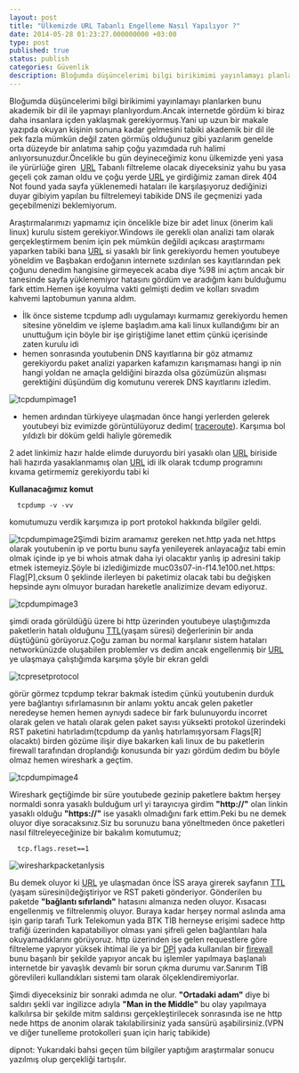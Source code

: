 ```yaml
---
layout: post
title: "Ülkemizde URL Tabanlı Engelleme Nasıl Yapılıyor ?"
date: 2014-05-28 01:23:27.000000000 +03:00
type: post
published: true
status: publish
categories: Güvenlik
description: Bloğumda düşüncelerimi bilgi birikimimi yayınlamayı planlarken bunu akademik bir url ile yapmayı planlıyordum.Ancak internetde gördüm ki biraz
---
```


Bloğumda düşüncelerimi bilgi birikimimi yayınlamayı planlarken bunu akademik bir dil ile yapmayı planlıyordum.Ancak internetde gördüm ki biraz daha insanlara içden yaklaşmak gerekiyormuş.Yani up uzun bir makale yazıpda okuyan kişinin sonuna kadar gelmesini tabiki akademik bir dil ile pek fazla mümkün değil zaten görmüş olduğunuz gibi yazılarım genelde orta düzeyde bir anlatıma sahip çoğu yazımdada ruh halimi anlıyorsunuzdur.Öncelikle bu gün deyineceğimiz konu ülkemizde yeni yasa ile yürürlüğe giren&nbsp; [URL](http://en.wikipedia.org/wiki/Uniform_resource_locator) Tabanlı filtreleme olacak diyeceksiniz yahu bu yasa geçeli çok zaman oldu ve çoğu yerde [URL](http://en.wikipedia.org/wiki/Uniform_resource_locator) ye girdiğimiz zaman direk 404 Not found yada sayfa yüklenemedi hataları ile karşılaşıyoruz dediğinizi duyar gibiyim yapılan bu filtrelemeyi tabikide DNS ile geçmenizi yada geçebilmenizi beklemiyorum.

Araştırmalarımızı yapmamız için öncelikle bize bir adet linux (önerim kali linux) kurulu sistem gerekiyor.Windows ile gerekli olan analizi tam olarak gerçekleştirmem benim için pek mümkün değildi açıkcası araştırmamı yaparken tabiki bana [URL](http://en.wikipedia.org/wiki/Uniform_resource_locator) si yasaklı bir link gerekiyordu hemen youtubeye yöneldim ve Başbakan erdoğanın internete sızdırılan ses kayıtlarından pek çoğunu denedim hangisine girmeyecek acaba diye %98 ini açtım ancak bir tanesinde sayfa yüklenemiyor hatasını gördüm ve aradığım kanı bulduğumu fark ettim.Hemen işe koyulma vakti gelmişti dedim ve kolları sıvadım kahvemi laptobumun yanına aldım.

- İlk önce sisteme tcpdump adlı uygulamayı kurmamız gerekiyordu hemen sitesine yöneldim ve işleme başladım.ama kali linux kullandığımı bir an unuttuğum için böyle bir işe giriştiğime lanet ettim çünkü içerisinde zaten kurulu idi
- hemen sonrasında youtubenin DNS kayıtlarına bir göz atmamız gerekiyordu paket analizi yaparken kafamızın karışmaması hangi ip nin hangi yoldan ne amaçla geldiğini birazda olsa gözümüzün alışması gerektiğini düşündüm dig komutunu vererek DNS kayıtlarını izledim.

![tcpdumpimage1](/assets/tcpdumpimage1-e1401206842151-638x576.png)

- hemen ardından türkiyeye ulaşmadan önce hangi yerlerden gelerek youtubeyi biz evimizde görüntülüyoruz dedim( [traceroute](http://en.wikipedia.org/wiki/Traceroute)). Karşımıa bol yıldızlı bir döküm geldi haliyle göremedik

2 adet linkimiz hazır halde elimde duruyordu biri yasaklı olan [URL](http://en.wikipedia.org/wiki/Uniform_resource_locator) biriside hali hazırda yasaklanmamış olan [URL](http://en.wikipedia.org/wiki/Uniform_resource_locator) idi ilk olarak tcdump programını kıvama getirmemiz gerekiyordu tabi ki

**Kullanacağımız komut**

      tcpdump -v -vv

komutumuzu verdik karşımıza ip port protokol hakkında bilgiler geldi.

![tcpdumpimage2](/assets/tcpdumpimage2.png)Şimdi bizim aramamız gereken net.http yada net.https olarak youtubenin ip ve portu bunu sayfa yenileyerek anlayacağız tabi emin olmak içinde ip ye bi whois atmak daha iyi olacaktır yanlış ip adresini takip etmek istemeyiz.Şöyle bi izlediğimizde muc03s07-in-f14.1e100.net.https: Flag[P],cksum 0 şeklinde ilerleyen bi paketimiz olacak tabi bu değişken hepsinde aynı olmuyor buradan hareketle analizimize devam ediyoruz.

![tcpdumpimage3](/assets/tcpdumpimage3.png)

şimdi orada görüldüğü üzere bi http üzerinden youtubeye ulaştığımızda paketlerin hatalı olduğunu [TTL](http://en.wikipedia.org/wiki/Time_to_live)(yaşam süresi) değerlerinin bir anda düştüğünü görüyoruz.Çoğu zaman bu normal karşılanır sistem hataları networkünüzde oluşabilen problemler vs dedim ancak engellenmiş bir [URL](http://en.wikipedia.org/wiki/Uniform_resource_locator) ye ulaşmaya çalıştığımda karşıma şöyle bir ekran geldi

![tcpresetprotocol](/assets/tcpresetprotocol.png)

görür görmez tcpdump tekrar bakmak istedim çünkü youtubenin durduk yere bağlantıyı sıfırlamasının bir anlamı yoktu ancak gelen paketler neredeyse hemen hemen aynıydı sadece bir fark bulunuyordu incorret olarak gelen ve hatalı olarak gelen paket sayısı yüksekti protokol üzerindeki RST paketini hatırladım(tcpdump da yanlış hatırlamışyorsam Flags[R] olacaktı) birden gözüme ilişir diye bakarken kali linux de bu paketlerin firewall tarafından droplandığı konusunda bir yazı gördüm dedim bu böyle olmaz hemen wireshark a geçtim.

![tcpdumpimage4](/assets/tcpdumpimage4.png)

Wireshark geçtiğimde bir süre youtubede gezinip paketlere baktım herşey normaldi sonra yasaklı bulduğum url yi tarayıcıya girdim **"http://"** olan linkin yasaklı olduğu **"https://"** ise yasaklı olmadığını fark ettim.Peki bu ne demek oluyor diye soracaksınız.Siz bu sorunuzu bana yöneltmeden önce paketleri nasıl filtreleyeceğinize bir bakalım komutumuz;

      tcp.flags.reset==1

![wiresharkpacketanlysis](/assets/wiresharkpacketanlysis1-e1401228955305-1024x554.png)

Bu demek oluyor ki [URL](http://en.wikipedia.org/wiki/Uniform_resource_locator) ye ulaşmadan önce İSS araya girerek sayfanın [TTL](http://en.wikipedia.org/wiki/Time_to_live) (yaşam süresini)değiştiriyor ve RST paketi gönderiyor. Gönderilen bu paketde **"bağlantı sıfırlandı"** hatasını almanıza neden oluyor. Kısacası engellenmiş ve filtrelenmiş oluyor. Buraya kadar herşey normal aslında ama işin garip tarafı Turk Telekomun yada BTK TİB herneyse erişimi sadece http trafiği üzerinden kapatabiliyor olması yani şifreli gelen bağlantıları hala okuyamadıklarını görüyoruz. http üzerinden ise gelen requestlere göre filtreleme yapıyor yüksek ihtimal ile ya bir [DPİ](http://en.wikipedia.org/wiki/Deep_packet_inspection) yada kullanılan bir [firewall](http://en.wikipedia.org/wiki/Firewall_%28computing%29) bunu başarılı bir şekilde yapıyor ancak bu işlemler yapılmaya başlanalı internetde bir yavaşlık devamlı bir sorun çıkma durumu var.Sanırım TİB görevlileri kullandıkları sistemi tam olarak ölçeklendiremiyorlar.

Şimdi diyeceksiniz bir sonraki adımda ne olur. **"Ortadaki adam"** diye bi saldırı şekli var ingilizce adıyla **"Man in the Middle"** bu olay yapılmaya kalkılırsa bir şekilde mitm saldırısı gerçekleştirilecek sonrasında ise ne http nede https de anonim olarak takılabilirsiniz yada sansürü aşabilirsiniz.(VPN ve diğer tunelleme protokolleri şuan için hariç tabikide)

dipnot: Yukarıdaki bahsi geçen tüm bilgiler yaptığım araştırmalar sonucu yazılmış olup gerçekliği tartışılır.
